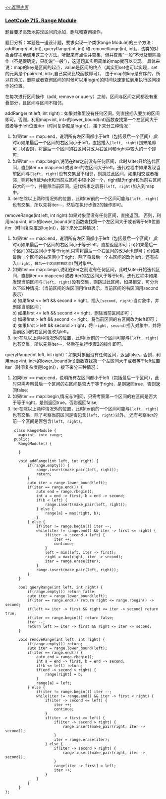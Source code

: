 [*<<返回主页*](/index.md)
### [LeetCode 715. Range Module](https://leetcode.com/problems/range-module/description/)

题目要求高效地实现区间的添加，删除和查询操作。

题目分析：本题是一道设计题，要求实现一个类(Range Module)的三个方法：addRange(int, int), queryRange(int, int) 和 removeRange(int, int)。
  该类的对象会穿插地调用这三个方法。听起来有点像并查集，但并查集“一般”不涉及删除操作（不是很确定，只能说“一般”），这道题其实用简单的map就可以实现。
  具体来说：map的key是区间的起点，value是区间的终点（其实用set也可以实现，set的元素是个pair<int, int>,自己实现比较函数即可）。
  由于map的key是有序的，所以在添加，删除或者查询区间的时候可以用log(n)的时间快速定位到用执行区间操作的位置。
  
  在每次进行区间操作（add, remove or query）之前，区间与区间之间都没有重叠部分，且区间与区间不相邻。
  
  addRange(int left, int right)：如果对象里没有任何区间，则直接插入要加的区间即可。否则，利用map<int, int>的lower_bound(int)函数查找第一个左区间大于或者等于left位置iter（时间复杂度是log(n)），接下来分三种情况：
1. 如果iter == map::end，说明所有左区间都小于left（包括最后一个区间）,此时a)如果最后一个区间的右区间小于left，直接插入```[left, right)```到末尾即可；b)否则，将最后一个区间的右区间只改为右区间和right中较大的一个即可。
2. 如果iter == map::begin,说明在iter之前没有任何区间，此时从iter开始迭代区间，直到iter == map::end 或者iter的左区间大于left。迭代过程中如果发现当前区间与```[left, right)```没有交集且不相邻，则跳过此区间，如果相交或者相邻，则将left赋为left和当前左区间中较小的一个，right赋为right和当前右区间较大的一个，并删除当前区间。迭代结束之后将```[left, right)```加入到map中。
3. iter在除以上两种情况外的位置，此时iter前的一个区间可能与```[left, right)```也有交集，所以先将iter--，然后在执行步骤2的操作即可。
 
removeRange(int left, int right):如果对象里没有任何区间，直接返回。 否则，利用map<int, int>的lower_bound(int)函数查找第一个左区间大于或者等于left位置iter（时间复杂度是log(n)），接下来分三种情况：
1. 如果iter == map::end，说明所有左区间都小于left（包括最后一个区间）,此时a)如果最后一个区间的右区间小于等于left，直接返回即可；b)如果最后一个区间的右区间小于等于right,只需将最后一个右区间的改为left即可；c)如果最后一个区间的右区间小于right，除了将最后一个右区间的改为left，还有插入```[right, 最后一个区间的右区间)```到对象中。
2. 如果iter == map::begin,说明在iter之前没有任何区间，此时从iter开始迭代区间，直到iter == map::end 或者 iter的左区间大于等于left。迭代过程中如果发现当前区间与```[left, right)```没有交集，则跳过此区间，如果相交，可分为以下四种情况:（当前区间的左区间用first表示，当前区间的右区间用second表示）</br>
a) 如果first <= left && second > right，插入```[second, right)```当对象中，并删除当前区间；</br>
b) 如果first <= left && second <= right，删除当前区间即可；</br>
c) 如果first > left && second <= right，将当前区间的右区间改为left即可；</br>
d) 如果first > left && second > right，将```[right, second)```插入对象中，并将当前区间的右区间值改为left。</br>
3. iter在除以上两种情况外的位置，此时iter前的一个区间可能与```[left, right)```也有交集，所以先将iter--，然后在执行步骤2的操作即可。
    
queryRange(int left, int right)：如果对象里没有任何区间，返回false。否则，利用map<int, int>的lower_bound(int)函数查找第一个左区间大于或者等于left位置iter（时间复杂度是log(n)），接下来分三种情况：</br>
1. 如果iter == map::end，说明所有左区间都小于left（包括最后一个区间），此时只需考察最后一个区间的右区间是否大于等于right，是则返回true，否则返回false;
2. 如果iter == map::begin,情况与1相同，只需考察第一个区间的右区间是否大于等于right，是则返回true，否则返回false;
3. iter在除以上两种情况外的位置，此时iter前的一个区间可能与```[left, right)```也有交集，除了考察当前区间是否包含```[left, right)```以外， 还有考察iter的前一个区间是否包含```[left, right)```。
 
```
    class RangeModule {
      map<int, int> range;
    public:
      RangeModule() {

      }
    
      void addRange(int left, int right) {
          if(range.empty()) {
              range.insert(make_pair(left, right));
              return;
          }
          auto iter = range.lower_bound(left);
          if(iter == range.end()) {
              auto end = range.rbegin();
              int a = end -> first, b = end -> second;
              if(b < left) {
                  range.insert(make_pair(left, right));
              } else {
                  range[a] = max(right, b);
              }
          } else {
              if(iter != range.begin()) iter --;
              while(iter != range.end() && iter -> first <= right) {
                  if(iter -> second < left) {
                      iter ++;
                      continue;
                  }
                  left = min(left, iter -> first);
                  right = max(right, iter -> second);
                  iter = range.erase(iter);
              }
              range.insert(make_pair(left, right));
          }
      }
    
      bool queryRange(int left, int right) {
          if(range.empty()) return false;
          auto iter = range.lower_bound(left);
          if(iter == range.end()) return right <= range.rbegin() -> second;
          if(left >= iter -> first && right <= iter -> second) return true;
          if(iter == range.begin()) return false;
          iter --;
          return left >= iter -> first && right <= iter -> second;
      }
    
      void removeRange(int left, int right) {
          if(range.empty()) return;
          auto iter = range.lower_bound(left);
          if(iter == range.end()) {
              auto end = range.rbegin();
              int a = end -> first, b = end -> second;
              if(b <= left) return;
              if(end -> second > right) {
                  range[right] = b;
              }
              range[a] = left;
          } else {
              if(iter != range.begin()) iter --;
              while(iter != range.end() && iter -> first < right) {
                  if(iter -> second <= left) {
                      iter ++;
                      continue;
                  }
                  if(iter -> first >= left) {
                      if(iter -> second > right) {
                          range.insert(make_pair(right, iter -> second));
                      }
                      iter = range.erase(iter);
                  } else {
                      if(iter -> second > right) {
                          range.insert(make_pair(right, iter -> second));
                      }
                      range[iter -> first] = left;
                      iter ++;
                  }
              }
          }
      }
};
```

